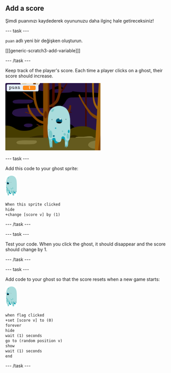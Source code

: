 ## Add a score

Şimdi puanınızı kaydederek oyununuzu daha ilginç hale getireceksiniz!

\--- task \---

`puan` adlı yeni bir değişken oluşturun.

[[[generic-scratch3-add-variable]]]

\--- /task \---

Keep track of the player's score. Each time a player clicks on a ghost, their score should increase.

![Artan puan](images/ghost-score-test.png)

\--- task \---

Add this code to your ghost sprite:

![hayalet-kuklası](images/ghost-sprite.png)

```blocks3
When this sprite clicked
hide
+change [score v] by (1)
```

\--- /task \---

\--- task \---

Test your code. When you click the ghost, it should disappear and the score should change by 1.

\--- /task \---

\--- task \---

Add code to your ghost so that the score resets when a new game starts:

![hayalet-kuklası](images/ghost-sprite.png)

```blocks3
when flag clicked
+set [score v] to (0)
forever
hide
wait (1) seconds
go to (random position v)
show
wait (1) seconds
end
```

\--- /task \---